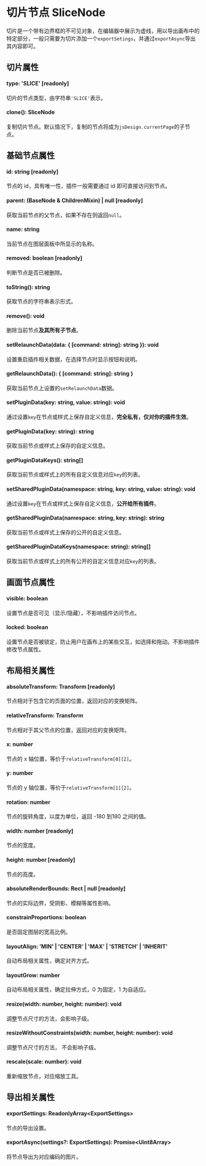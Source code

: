 # 切片节点 SliceNode

切片是一个带有边界框的不可见对象，在编辑器中展示为虚线，用以导出画布中的特定部分，一般只需要为切片添加一个`exportSetings`，并通过`exportAsync`导出其内容即可。



## 切片属性

#### type: 'SLICE' [readonly]

切片的节点类型，由字符串`'SLICE'`表示。



#### clone(): SliceNode

复制切片节点。默认情况下，复制的节点将成为`jsDesign.currentPage`的子节点。



## 基础节点属性

#### id: string [readonly]

节点的 id，具有唯一性，插件一般需要通过 id 即可直接访问到节点。



#### parent: (BaseNode & ChildrenMixin) | null [readonly]

获取当前节点的父节点，如果不存在则返回`null`。



#### name: string

当前节点在图层面板中所显示的名称。



#### removed: boolean [readonly]

判断节点是否已被删除。



#### toString(): string

获取节点的字符串表示形式。



#### remove(): void

删除当前节点**及其所有子节点**。



#### setRelaunchData(data: { [command: string]: string }): void

设置重启插件相关数据，在选择节点时显示按钮和说明。



#### getRelaunchData(): { [command: string]: string }

获取当前节点上设置的`setRelaunchData`数据。



#### setPluginData(key: string, value: string): void

通过设置`key`在节点或样式上保存自定义信息，**完全私有，仅对你的插件生效**。



#### getPluginData(key: string): string

获取当前节点或样式上保存的自定义信息。



#### getPluginDataKeys(): string[]

获取当前节点或样式上的所有自定义信息对应`key`的列表。



#### setSharedPluginData(namespace: string, key: string, value: string): void

通过设置`key`在节点或样式上保存自定义信息，**公开给所有插件**。



#### getSharedPluginData(namespace: string, key: string): string

获取当前节点或样式上保存的公开的自定义信息。



#### getSharedPluginDataKeys(namespace: string): string[]

获取当前节点或样式上的所有公开的自定义信息对应`key`的列表。



## 画面节点属性

#### visible: boolean

设置节点是否可见（显示/隐藏），不影响插件访问节点。



#### locked: boolean

设置节点是否被锁定，防止用户在画布上的某些交互，如选择和拖动。不影响插件修改节点属性。



## 布局相关属性

#### absoluteTransform: Transform [readonly]

节点相对于包含它的页面的位置，返回对应的变换矩阵。



#### relativeTransform: Transform

节点相对于其父节点的位置，返回对应的变换矩阵。



#### x: number

节点的 x 轴位置，等价于`relativeTransform[0][2]`。



#### y: number

节点的 y 轴位置，等价于`relativeTransform[1][2]`。



#### rotation: number

节点的旋转角度，以度为单位，返回 -180 到180 之间的值。



#### width: number [readonly]

节点的宽度。



#### height: number [readonly]

节点的高度。



#### absoluteRenderBounds: Rect | null [readonly]

节点的实际边界，受阴影、模糊等属性影响。



#### constrainProportions: boolean

是否固定图层的宽高比例。



#### layoutAlign: 'MIN' | 'CENTER' | 'MAX' | 'STRETCH' | 'INHERIT'

自动布局相关属性，确定对齐方式。



#### layoutGrow: number

自动布局相关属性，确定拉伸方式，0 为固定，1 为自适应。



#### resize(width: number, height: number): void

调整节点尺寸的方法，会影响子级。



#### resizeWithoutConstraints(width: number, height: number): void

调整节点尺寸的方法， 不会影响子级。



#### rescale(scale: number): void

重新缩放节点，对应缩放工具。



## 导出相关属性

#### exportSettings: ReadonlyArray\<ExportSettings\>

节点的导出设置。



#### exportAsync(settings?: ExportSettings): Promise\<Uint8Array\>

将节点导出为对应编码的图片。